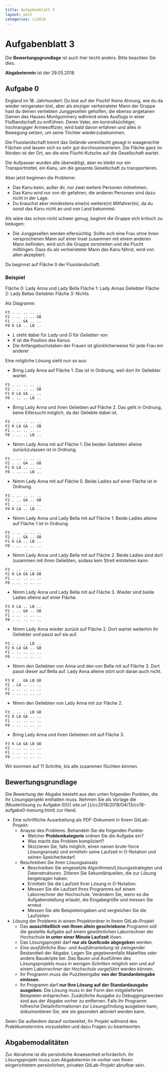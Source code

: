 ```yaml
---
title: Aufgabenblatt 3
layout: post
categories: cc2018
---
```


# Aufgabenblatt 3
Die **Bewertungsgrundlage** ist auch hier leicht anders. Bitte beachten Sie dies.

**Abgabetermin** ist der 29.05.2018


## Aufgabe 0

England im 18. Jahrhundert: Du bist auf der Flucht!
Keine Ahnung, wie du da wieder reingeraten bist, aber als einziger verheirateter Mann der 
Gruppe hast du deinen verliebten Junggesellen geholfen, die ebenso angetanen Damen des Hauses Montgommery 
während eines Ausflugs in einer Flußlandschaft zu entführen. Deren Vater, ein kontrollsüchtiger, hochrangiger 
Armeeoffizier, wird bald davon erfahren und alles in Bewegung setzen, um seine Töchter wiederzubekommen.

Die Flusslandschaft trennt das Gelände vereinfacht gesagt in waagerechte Flächen und lassen sich so sehr
gut durchnummerieren. Die Fläche ganz im Norden ist der Ort, wo die eine Flucht-Kutsche auf die Gesellschaft wartet.

Die Aufpasser wurden alle überwältigt, aber es bleibt nur ein Transportmittel, ein Kanu, um die 
gesamte Gesellschaft zu transportieren.

Aber jetzt beginnen die Probleme:

* Das Kanu kann, außer dir, nur zwei weitere Personen mitnehmen.
* Das Kanu wird nur von dir gefahren, die anderen Personen sind dazu nicht in der Lage.
* Du brauchst aber mindestens eine(n) weitere(n) Mitfahrer(in), da du sonst das Kanu nicht 
  an und von Land bekommst.

Als wäre das schon nicht schwer genug, beginnt die Gruppe sich kritisch zu beäugen:

* Die Junggesellen werden eifersüchtig. Sollte sich eine Frau ohne ihren versprochenen Mann auf einer Insel 
  zusammen mit einem anderen Mann befinden, wird sich die Gruppe zerstreiten und die Flucht mißlingen.
  Dass du als verheirateter Mann das Kanu fährst, wird von allen akzeptiert.

Du beginnst auf Fläche 0 der Flusslandschaft.

### Beispiel

Fläche 0: Lady Anna und Lady Bella
Fläche 1: Lady Annas Geliebter
Fläche 2: Lady Bellas Geliebter
Fläche 3: Nichts

Als Diagramm:

```
F3 . .. .. .. ..
F2 . .. .. .. GB 
F1 . .. GA .. .. 
F0 K LA .. LB ..
```

* *L* steht dabei für *Lady* und *G* für *Geliebter von*
* *K* ist die Position des Kanus
* Die Anfangsbuchstaben der Frauen ist glücklicherweise für jede Frau ein anderer

Eine mögliche Lösung sieht nun so aus:

* Bring Lady Anna auf Fläche 1. Das ist in Ordnung, weil dort ihr Geliebter wartet.
```
F3 . .. .. .. ..
F2 . .. .. .. GB 
F1 K LA GA .. .. 
F0 . .. .. LB ..
```
* Bring Lady Anna und ihren Geliebten auf Fläche 2. Das geht in Ordnung, keine Eifersucht möglich, da der Geliebte dabei ist.
```
F3 . .. .. .. ..
F2 K LA GA .. GB 
F1 . .. .. .. .. 
F0 . .. .. LB ..
```
* Nimm Lady Anna mit auf Fläche 1. Die beiden Geliebten alleine zurückzulassen ist in Ordnung.
```
F3 . .. .. .. ..
F2 . .. GA .. GB 
F1 K LA .. .. .. 
F0 . .. .. LB ..
```
* Nimm Lady Anna mit auf Fläche 0. Beide Ladies auf einer Fläche ist in Ordnung.
```
F3 . .. .. .. ..
F2 . .. GA .. GB 
F1 . .. .. .. .. 
F0 K LA .. LB ..
```
* Nimm Lady Anna und Lady Bella mit auf Fläche 1. Beide Ladies alleine auf Fläche 1 ist in Ordnung.
```
F3 . .. .. .. ..
F2 . .. GA .. GB 
F1 K LA .. LB .. 
F0 . .. .. .. ..
```
* Nimm Lady Anna und Lady Bella mit auf Fläche 2. Beide Ladies sind dort zusammen mit ihren Geliebten, sodass kein Streit entstehen kann.
```
F3 . .. .. .. ..
F2 K LA GA LB GB 
F1 . .. .. .. .. 
F0 . .. .. .. ..
```
* Nimm Lady Anna und Lady Bella mit auf Fläche 3. Wieder sind beide Ladies alleine auf einer Fläche.
```
F3 K LA .. LB ..
F2 . .. GA .. GB 
F1 . .. .. .. .. 
F0 . .. .. .. ..
```
* Nimm Lady Anna wieder zurück auf Fläche 2. Dort wartet weiterhin ihr Geliebter und passt auf sie auf.
```
F3 . .. .. LB ..
F2 K LA GA .. GB 
F1 . .. .. .. .. 
F0 . .. .. .. ..
```
* Nimm den Geliebten von Anna und den von Bella mit auf Fläche 3. Dort passt dieser auf Bella auf. Lady Anna alleine
  stört sich daran auch nicht.
```
F3 K .. GA LB GB
F2 . LA .. .. .. 
F1 . .. .. .. .. 
F0 . .. .. .. ..
```
* Nimm den Geliebten von Lady Anna mit zur Fläche 2.
```
F3 . .. .. LB GB
F2 K LA GA .. .. 
F1 . .. .. .. .. 
F0 . .. .. .. ..
```
* Bring Lady Anna und ihren Geliebten mit auf Fläche 3.
```
F3 K LA GA LB GB
F2 . .. .. .. .. 
F1 . .. .. .. .. 
F0 . .. .. .. ..
```

Wir kommen auf 11 Schritte, bis alle zusammen flüchten können.



## Bewertungsgrundlage
Die Bewertung der Abgabe besteht aus den unten folgenden Punkten, die ihr Lösungsprojekt enthalten muss.
Nehmen Sie als Vorlage die [Musterlösung zu Aufgabe 0]({{ site.url }}/cc2018/2018/04/13/cc18-aufgabe0-loesung.html) zur Hand.

* Eine schriftliche Ausarbeitung als PDF-Dokument in Ihrem GitLab-Projekt:
  * Anayse des Problems. Behandeln Sie die folgenden Punkte:
    * Welcher **Problemkategorie** ordnen Sie die Aufgabe ein?
    * Was macht das Problem kompliziert?
    * Skizzieren Sie, falls möglich, einen naiven brute-force Lösungsansatz und 
      ermitteln seine Laufzeit in O-Notation und seinen Speicherbedarf.
  * Beschreiben Sie ihren Lösungsansatz
    * Beschreiben Sie eingesetzte Algorithmen/Lösungsstrategien und Datenstrukturen. 
      Zitieren Sie Sekundärquellen, die zur Lösung beigetragen haben.
    * Ermitteln Sie die Laufzeit Ihrer Lösung in O-Notation.
    * Messen Sie die Laufzeit Ihres Programms auf einem Laborrechner der Hochschule. 
      Verändern Sie, wenn es die Aufgabenstellung erlaubt, die Eingabegröße und
      messen Sie erneut.
    * Messen Sie alle Beispieleingaben und vergleichen Sie die Laufzeiten
* Lösung der Problems in einem Projektordner in Ihrem GitLab-Projekt
  * Das **ausschließlich von Ihnen allein geschriebene** Programm soll die gestellte Aufgabe auf einem gewöhnlichen Laborrechner der Hochschule **in unter einer Minute Laufzeit** lösen.
  * Das Lösungsprojekt darf **nur als Quellcode abgegeben** werden. 
  * *Eine ausführliche Bau- und Ausführanleitung* ist zwingender Bestandteil der Abgabe. 
     Legen Sie gegebenenfalls Makefiles oder andere Bauskripte bei. Das Bauen und 
     Ausführen des Lösungsprojekts muss *in wenigen Schritten* möglich sein und 
     auf einem *Laborrechner der Hochschule vorgeführt* werden können.
  * Ihr Programm muss die Puzzleeingabe **von der Standardeingabe einlesen**.
  * Ihr Programm darf **nur Ihre Lösung auf der Standardausgabe ausgeben**. Die Lösung muss in der Form den mitgelieferten 
    Beispielen entsprechen.
    Zusätzliche Ausgabe zu Debuggingzwecken 
    sind aus der Abgabe vorher zu entfernen. Falls Ihr Programm hilfreiche Detailinformationen
    zur Lösungsfindung ausgeben kann, dokumentieren Sie, wie sie gesondert aktiviert werden kann.

Seien Sie außerdem darauf vorbereitet, Ihr Projekt während des Praktikumstermins vorzustellen und dazu Fragen zu beantworten.

## Abgabemodalitäten

Zur Abnahme ist die persönliche Anwesenheit erforderlich. Ihr Lösungsprojekt muss 
zum Abgabetermin im vorher von Ihnen eingerichtetem persönlichen, privaten 
GitLab-Projekt abrufbar sein.
